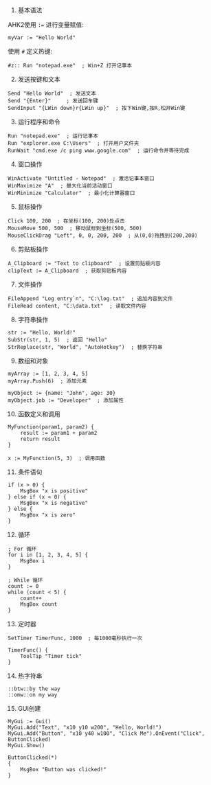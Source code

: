 1. 基本语法

AHK2使用 `:=` 进行变量赋值:

```autohotkey
myVar := "Hello World"
```

使用 `#` 定义热键:

```autohotkey
#z:: Run "notepad.exe"  ; Win+Z 打开记事本
```

2. 发送按键和文本

```autohotkey
Send "Hello World"  ; 发送文本
Send "{Enter}"     ; 发送回车键
SendInput "{LWin down}r{LWin up}"  ; 按下Win键,按R,松开Win键
```

3. 运行程序和命令

```autohotkey
Run "notepad.exe"  ; 运行记事本
Run "explorer.exe C:\Users"  ; 打开用户文件夹
RunWait "cmd.exe /c ping www.google.com"  ; 运行命令并等待完成
```

4. 窗口操作

```autohotkey
WinActivate "Untitled - Notepad"  ; 激活记事本窗口
WinMaximize "A"  ; 最大化当前活动窗口
WinMinimize "Calculator"  ; 最小化计算器窗口
```

5. 鼠标操作

```autohotkey
Click 100, 200  ; 在坐标(100, 200)处点击
MouseMove 500, 500  ; 移动鼠标到坐标(500, 500)
MouseClickDrag "Left", 0, 0, 200, 200  ; 从(0,0)拖拽到(200,200)
```

6. 剪贴板操作

```autohotkey
A_Clipboard := "Text to clipboard"  ; 设置剪贴板内容
clipText := A_Clipboard  ; 获取剪贴板内容
```

7. 文件操作

```autohotkey
FileAppend "Log entry`n", "C:\log.txt"  ; 追加内容到文件
FileRead content, "C:\data.txt"  ; 读取文件内容
```

8. 字符串操作

```autohotkey
str := "Hello, World!"
SubStr(str, 1, 5)  ; 返回 "Hello"
StrReplace(str, "World", "AutoHotkey")  ; 替换字符串
```

9. 数组和对象

```autohotkey
myArray := [1, 2, 3, 4, 5]
myArray.Push(6)  ; 添加元素

myObject := {name: "John", age: 30}
myObject.job := "Developer"  ; 添加属性
```

10. 函数定义和调用

```autohotkey
MyFunction(param1, param2) {
    result := param1 + param2
    return result
}

x := MyFunction(5, 3)  ; 调用函数
```

11. 条件语句

```autohotkey
if (x > 0) {
    MsgBox "x is positive"
} else if (x < 0) {
    MsgBox "x is negative"
} else {
    MsgBox "x is zero"
}
```

12. 循环

```autohotkey
; For 循环
for i in [1, 2, 3, 4, 5] {
    MsgBox i
}

; While 循环
count := 0
while (count < 5) {
    count++
    MsgBox count
}
```

13. 定时器

```autohotkey
SetTimer TimerFunc, 1000  ; 每1000毫秒执行一次

TimerFunc() {
    ToolTip "Timer tick"
}
```

14. 热字符串

```autohotkey
::btw::by the way
::omw::on my way
```

15. GUI创建

```autohotkey
MyGui := Gui()
MyGui.Add("Text", "x10 y10 w200", "Hello, World!")
MyGui.Add("Button", "x10 y40 w100", "Click Me").OnEvent("Click", ButtonClicked)
MyGui.Show()

ButtonClicked(*)
{
    MsgBox "Button was clicked!"
}
```

